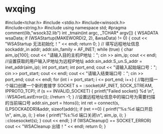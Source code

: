 # wxqing
#include<tchar.h>
#include <stdio.h>
#include<winsock.h>
#include<string.h>
#include<iostream>
using namespace std;
#pragma comment(lib,"wsock32.lib")
int _tmain(int argc, _TCHAR* argv[])
{
	WSADATA wsaData;
	if (WSAStartup(MAKEWORD(2, 2), &wsaData) != 0)
	{
		cout << "WSAStartup  无法初始化！" << endl;
		return 0;
	}
	// 填写远程地址信息
	sockaddr_in addr;
	addr.sin_family = AF_INET;
	while (true)
	{
		char aim_ip[100];
		cout << "请输入目的主机IP地址：";
		cin >> aim_ip;
		cout << endl;
		//设置获取的用户输入IP地址为远程IP地址
 		addr.sin_addr.S_un.S_addr = inet_addr(aim_ip);
		int port_start;
		int port_end;
		cout << "请输入起始端口号：";
		cin >> port_start;
		cout << endl;
		cout << "请输入结束端口号：";
		cin >> port_end;
		cout << endl;
		for (int i = port_start; i <= port_end; i++)
		{
			//每扫描一个端口创建一个新的套接字
			SOCKET s = ::socket(AF_INET, SOCK_STREAM, IPPROTO_TCP);
			if (s == INVALID_SOCKET)
			{
				printf("Failed socket() %d \n", ::WSAGetLastError());
				//return -1;
			}
			//设置远程地址信息中的端口号为需要扫描的当前端口号
			addr.sin_port = htons(i);
			int ret = connect(s, (LPSOCKADDR)&addr, sizeof(addr));
			if (ret ==0)
			{
				printf("%s:%d  端口开启\n", aim_ip, i);
			}
			else
			{
				printf("%s:%d  端口关闭\n", aim_ip, i);
			}
			::closesocket(s);
		}
		cout << endl;
	}
	if (WSACleanup() == SOCKET_ERROR)
		cout << "WSACleanup 出错！" << endl;
	return 0;
}
